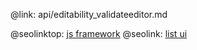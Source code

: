@link: api/editability_validateeditor.md

@seolinktop: [js framework](https://webix.com)
@seolink: [list ui](https://webix.com/widget/list/)